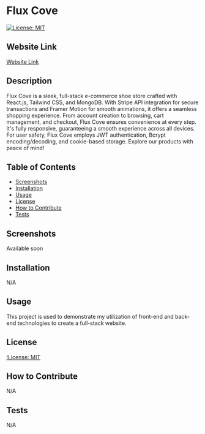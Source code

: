 # Flux Cove

[![License: MIT](https://img.shields.io/badge/License-MIT-yellow.svg)](https://opensource.org/licenses/MIT)

## Website Link
[Website Link](https://www.fluxcove.com/)

## Description
Flux Cove is a sleek, full-stack e-commerce shoe store crafted with React.js, Tailwind CSS, and MongoDB. With Stripe API integration for secure transactions and Framer Motion for smooth animations, it offers a seamless shopping experience. From account creation to browsing, cart management, and checkout, Flux Cove ensures convenience at every step. It's fully responsive, guaranteeing a smooth experience across all devices. For user safety, Flux Cove employs JWT authentication, Bcrypt encoding/decoding, and cookie-based storage. Explore our products with peace of mind!

## Table of Contents
- [Screenshots](#screenshots)
- [Installation](#installation)
- [Usage](#usage)
- [License](#license)
- [How to Contribute](#how-to-contribute)
- [Tests](#tests)

## Screenshots
Available soon

## Installation
N/A

## Usage
This project is used to demonstrate my utilization of front-end and back-end technologies to create a full-stack website. 

## License
[!License: MIT](https://choosealicense.com/licenses/mit/)

## How to Contribute
N/A

## Tests
N/A

